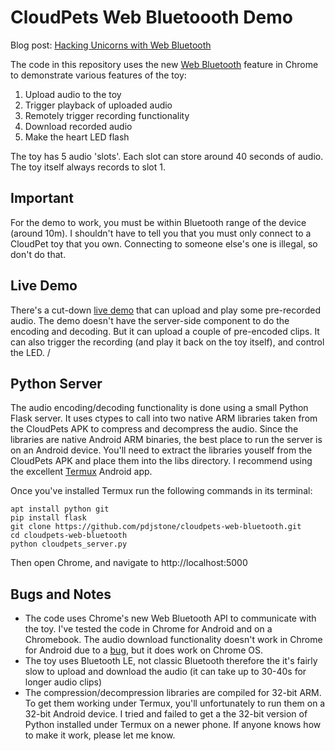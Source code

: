 # CloudPets Web Bluetoooth Demo

Blog post: [Hacking Unicorns with Web Bluetooth](https://www.contextis.com/resources/blog/hacking-unicorns-web-bluetooth/)

The code in this repository uses the new [Web Bluetooth](https://developers.google.com/web/updates/2015/07/interact-with-ble-devices-on-the-web) feature in Chrome to demonstrate various features of the toy:

1. Upload audio to the toy
2. Trigger playback of uploaded audio
3. Remotely trigger recording functionality
4. Download recorded audio
5. Make the heart LED flash

The toy has 5 audio 'slots'. Each slot can store around 40 seconds of audio. The toy itself always records to slot 1.

## Important

For the demo to work, you must be within Bluetooth range of the device (around 10m). I shouldn't have to tell you that you must only connect to a CloudPet toy that you own. Connecting to someone else's one is illegal, so don't do that.

## Live Demo
There's a cut-down [live demo](https://pdjstone.github.io/cloudpets-web-bluetooth/index.html) that can upload and play some pre-recorded audio. The demo doesn't have the server-side component to do the encoding and decoding. But it can upload a couple of pre-encoded clips. It can also trigger the recording (and play it back on the toy itself), and control the LED.
/
## Python Server
The audio encoding/decoding functionality is done using a small Python Flask server. It uses ctypes to call into two native ARM libraries taken from the CloudPets APK to compress and decompress the audio. Since the libraries are native Android ARM binaries, the best place to run the server is on an Android device. You'll need to extract the libraries youself from the CloudPets APK and place them into the libs directory. I recommend using the excellent [Termux](https://termux.com/) Android app.

Once you've installed Termux run the following commands in its terminal:

```
apt install python git
pip install flask
git clone https://github.com/pdjstone/cloudpets-web-bluetooth.git
cd cloudpets-web-bluetooth
python cloudpets_server.py
```

Then open Chrome, and navigate to http://localhost:5000

## Bugs and Notes

* The code uses Chrome's new Web Bluetooth API to communicate with the toy. I've tested the code in Chrome for Android and on a Chromebook. The audio download functionality doesn't work in Chrome for Android due to a [bug](https://bugs.chromium.org/p/chromium/issues/detail?id=647673), but it does work on Chrome OS. 
* The toy uses Bluetooth LE, not classic Bluetooth therefore the it's fairly slow to upload and download the audio (it can take up to 30-40s for longer audio clips)
* The compression/decompression libraries are compiled for 32-bit ARM. To get them working under Termux, you'll unfortunately to run them on a 32-bit Android device. I tried and failed to get a the 32-bit version of Python installed under Termux on a newer phone. If anyone knows how to make it work, please let me know.
